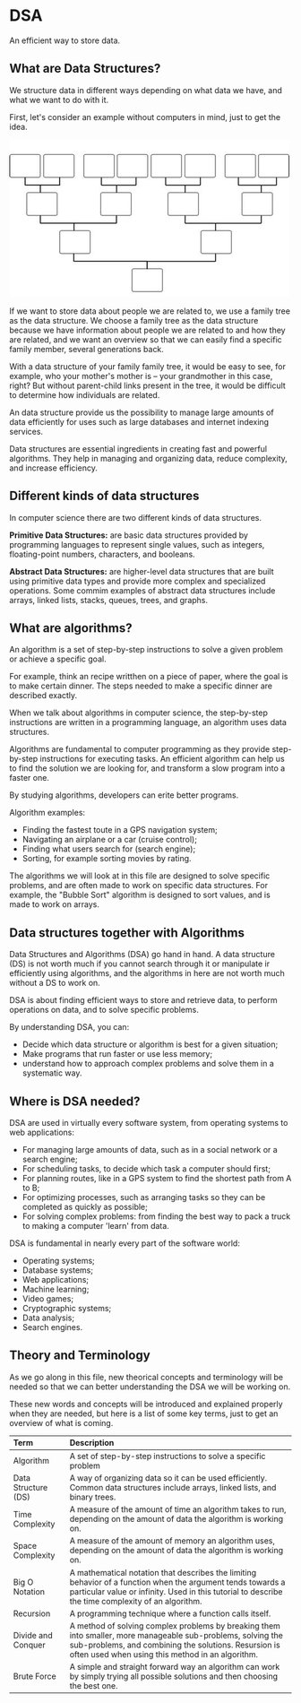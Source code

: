 # DSA

An efficient way to store data.

## What are Data Structures?

We structure data in different ways depending on what data we have, and what we want to do with it.

First, let's consider an example without computers in mind, just to get the idea.

![Lowest value complexity](../images/familyTree.jpg)

If we want to store data about people we are related to, we use a family tree as the data structure. We choose a family tree as the data structure because we have information about people we are related to and how they are related, and we want an overview so that we can easily find a specific family member, several generations back.

With a data structure of your family family tree, it would be easy to see, for example, who your mother's mother is – your grandmother in this case, right? But without parent-child links present in the tree, it would be difficult to determine how individuals are related.

An data structure provide us the possibility to manage large amounts of data efficiently for uses such as large databases and internet indexing services.

Data structures are essential ingredients in creating fast and powerful algorithms. They help in managing and organizing data, reduce complexity, and increase efficiency.

## Different kinds of data structures

In computer science there are two different kinds of data structures.

**Primitive Data Structures:** are basic data structures provided by programming languages to represent single values, such as integers, floating-point numbers, characters, and booleans.

**Abstract Data Structures:** are higher-level data structures that are built using primitive data types and provide more complex and specialized operations. Some commim examples of abstract data structures include arrays, linked lists, stacks, queues, trees, and graphs.

## What are algorithms?

An algorithm is a set of step-by-step instructions to solve a given problem or achieve a specific goal.

For example, think an recipe writthen on a piece of paper, where the goal is to make certain dinner. The steps needed to make a specific dinner are described exactly.

When we talk about algorithms in computer science, the step-by-step instructions are written in a programming language, an algorithm uses data structures.

Algorithms are fundamental to computer programming as they provide step-by-step instructions for executing tasks. An efficient algorithm can help us to find the solution we are looking for, and transform a slow program into a faster one.

By studying algorithms, developers can erite better programs.

Algorithm examples:

- Finding the fastest toute in a GPS navigation system;
- Navigating an airplane or a car (cruise control);
- Finding what users search for (search engine);
- Sorting, for example sorting movies by rating.

The algorithms we will look at in this file are designed to solve specific problems, and are often made to work on specific data structures. For example, the "Bubble Sort" algorithm is designed to sort values, and is made to work on arrays.

## Data structures together with Algorithms

Data Structures and Algorithms (DSA) go hand in hand. A data structure (DS) is not worth much if you cannot search through it or manipulate ir efficiently using algorithms, and the algorithms in here are not worth much without a DS to work on.

DSA is about finding efficient ways to store and retrieve data, to perform operations on data, and to solve specific problems.

By understanding DSA, you can:

- Decide which data structure or algorithm is best for a given situation;
- Make programs that run faster or use less memory;
- understand how to approach complex problems and solve them in a systematic way.

## Where is DSA needed?

DSA are used in virtually every software system, from operating systems to web applications:

- For managing large amounts of data, such as in a social network or a search engine;
- For scheduling tasks, to decide which task a computer should first;
- For planning routes, like in a GPS system to find the shortest path from A to B;
- For optimizing processes, such as arranging tasks so they can be completed as quickly as possible;
- For solving complex problems: from finding the best way to pack a truck to making a computer 'learn' from data.

DSA is fundamental in nearly every part of the software world:

- Operating systems;
- Database systems;
- Web applications;
- Machine learning;
- Video games;
- Cryptographic systems;
- Data analysis;
- Search engines.

## Theory and Terminology

As we go along in this file, new theorical concepts and terminology will be needed so that we can better understanding the DSA we will be working on.

These new words and concepts will be introduced and explained properly when they are needed, but here is a list of some key terms, just to get an overview of what is coming.

| Term                | Description                                                                                                                                                                                                              |
| :------------------ | :----------------------------------------------------------------------------------------------------------------------------------------------------------------------------------------------------------------------- |
| Algorithm           | A set of step-by-step instructions to solve a specific problem                                                                                                                                                           |
| Data Structure (DS) | A way of organizing data so it can be used efficiently. Common data structures include arrays, linked lists, and binary trees.                                                                                           |
| Time Complexity     | A measure of the amount of time an algorithm takes to run, depending on the amount of data the algorithm is working on.                                                                                                  |
| Space Complexity    | A measure of the amount of memory an algorithm uses, depending on the amount of data the algorithm is working on.                                                                                                        |
| Big O Notation      | A mathematical notation that describes the limiting behavior of a function when the argument tends towards a particular value or infinity. Used in this tutorial to describe the time complexity of an algorithm.        |
| Recursion           | A programming technique where a function calls itself.                                                                                                                                                                   |
| Divide and Conquer  | A method of solving complex problems by breaking them into smaller, more manageable sub-problems, solving the sub-problems, and combining the solutions. Resursion is often used when using this method in an algorithm. |
| Brute Force         | A simple and straight forward way an algorithm can work by simply trying all possible solutions and then choosing the best one.                                                                                          |
